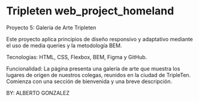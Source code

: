 # Tripleten web_project_homeland

Proyecto 5: Galería de Arte Tripleten

Este proyecto aplica principios de diseño responsivo y adaptativo mediante el uso de media queries y la metodología BEM.

Tecnologias: HTML, CSS, Flexbox, BEM, Figma y GitHub.

Funcionalidad: La página presenta una galería de arte que muestra los lugares de origen de nuestros colegas, reunidos en la ciudad de TripleTen. Comienza con una sección de bienvenida y una breve descripción.

BY: ALBERTO GONZALEZ
